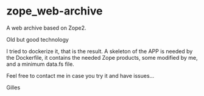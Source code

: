 # zope_web-archive
A web archive based on Zope2.

Old but good technology 

I tried to dockerize it, that is the result.
A skeleton of the APP is needed by the Dockerfile, it contains the needed Zope products, some modified by me, and a minimum data.fs file.

Feel free to contact me in case you try it and have issues...

Gilles


